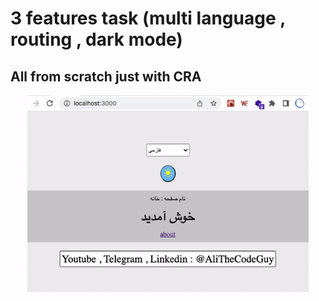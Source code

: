 # 3 features task (multi language , routing , dark mode)

## All from scratch just with CRA

<div align="center">
    <img src="./demo.gif" width="450">
</div>
